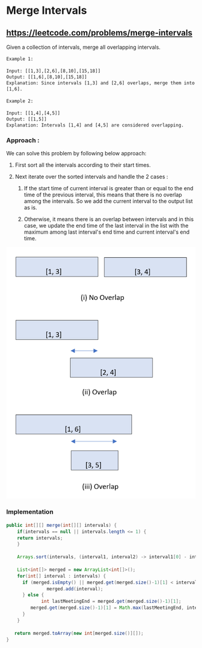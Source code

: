 # Merge Intervals
## https://leetcode.com/problems/merge-intervals
Given a collection of intervals, merge all overlapping intervals.

```
Example 1:

Input: [[1,3],[2,6],[8,10],[15,18]]
Output: [[1,6],[8,10],[15,18]]
Explanation: Since intervals [1,3] and [2,6] overlaps, merge them into [1,6].

Example 2:

Input: [[1,4],[4,5]]
Output: [[1,5]]
Explanation: Intervals [1,4] and [4,5] are considered overlapping.

```
### Approach :
We can solve this problem by following below approach:
1. First sort all the intervals according to their start times.
2. Next iterate over the sorted intervals and handle the 2 cases :
   
   1. If the start time of current interval is greater than or equal to the end time of the previous interval, this means that there is no overlap among the intervals. So we add the current interval to the output list as is.
   
   2. Otherwise, it means there is an overlap between intervals and in this case, we update the end time of the last interval in the list with the maximum among last interval's end time and current interval's end time.

![Merge Intervals Scenarios](merge-intervals.PNG?raw=true "Merge Intervals Scenarios")

### Implementation

```java
public int[][] merge(int[][] intervals) {
    if(intervals == null || intervals.length <= 1) {
	return intervals;
    }
		
    Arrays.sort(intervals, (interval1, interval2) -> interval1[0] - interval2[0]);
		
    List<int[]> merged = new ArrayList<int[]>();
    for(int[] interval : intervals) {
	  if (merged.isEmpty() || merged.get(merged.size()-1)[1] < interval[0]) {
	           merged.add(interval);
	  } else {
             int lastMeetingEnd = merged.get(merged.size()-1)[1];
	     merged.get(merged.size()-1)[1] = Math.max(lastMeetingEnd, interval[1]);
	  }
    }
		
   return merged.toArray(new int[merged.size()][]);
}
```


